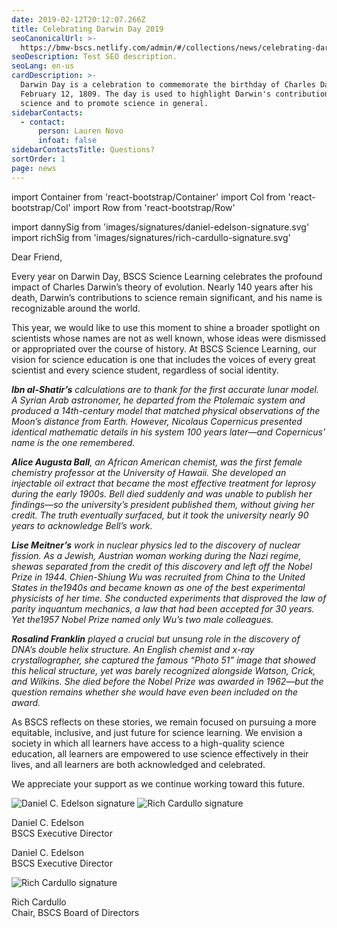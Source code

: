 ```yaml
---
date: 2019-02-12T20:12:07.266Z
title: Celebrating Darwin Day 2019
seoCanonicalUrl: >-
  https://bmw-bscs.netlify.com/admin/#/collections/news/celebrating-darwin-day-2019
seoDescription: Test SEO description.
seoLang: en-us
cardDescription: >-
  Darwin Day is a celebration to commemorate the birthday of Charles Darwin on
  February 12, 1809. The day is used to highlight Darwin's contributions to
  science and to promote science in general.
sidebarContacts:
  - contact:
      person: Lauren Novo
      infoat: false
sidebarContactsTitle: Questions?
sortOrder: 1
page: news
---
```


import Container from 'react-bootstrap/Container'
import Col from 'react-bootstrap/Col'
import Row from 'react-bootstrap/Row'

import dannySig from 'images/signatures/daniel-edelson-signature.svg'
import richSig from 'images/signatures/rich-cardullo-signature.svg'

Dear Friend,

Every year on Darwin Day, BSCS Science Learning celebrates the profound impact of Charles Darwin’s theory of evolution. Nearly 140 years after his death, Darwin’s contributions to science remain significant, and his name is recognizable around the world.

This year, we would like to use this moment to shine a broader spotlight on scientists whose names are not as well known, whose ideas were dismissed or appropriated over the course of history. At BSCS Science Learning, our vision for science education is one that includes the voices of every great scientist and every science student, regardless of social identity.

_**Ibn al-Shatir’s** calculations are to thank for the first accurate lunar model. A Syrian Arab astronomer, he departed from the Ptolemaic system and produced a 14th-century model that matched physical observations of the Moon’s distance from Earth. However, Nicolaus Copernicus presented identical mathematic details in his system 100 years later—and Copernicus’ name is the one remembered._

_**Alice Augusta Ball**, an African American chemist, was the first female chemistry professor at the University of Hawaii. She developed an injectable oil extract that became the most effective treatment for leprosy during the early 1900s. Bell died suddenly and was unable to publish her findings—so the university’s president published them, without giving her credit. The truth eventually surfaced, but it took the university nearly 90 years to acknowledge Bell’s work._

_**Lise Meitner’s** work in nuclear physics led to the discovery of nuclear fission. As a Jewish, Austrian woman working during the Nazi regime, shewas separated from the credit of this discovery and left off the Nobel Prize in 1944. Chien-Shiung Wu was recruited from China to the United States in the1940s and became known as one of the best experimental physicists of her time. She conducted experiments that disproved the law of parity inquantum mechanics, a law that had been accepted for 30 years. Yet the1957 Nobel Prize named only Wu’s two male colleagues._

_**Rosalind Franklin** played a crucial but unsung role in the discovery of DNA’s double helix structure. An English chemist and x-ray crystallographer, she captured the famous “Photo 51” image that showed this helical structure, yet was barely recognized alongside Watson, Crick, and Wilkins. She died before the Nobel Prize was awarded in 1962—but the question remains whether she would have even been included on the award._

As BSCS reflects on these stories, we remain focused on pursuing a more equitable, inclusive, and just future for science learning. We envision a society in which all learners have access to a high-quality science education, all learners are empowered to use science effectively in their lives, and all learners are both acknowledged and celebrated.

We appreciate your support as we continue working toward this future.

<Container className="mt-5">
  <Row>
    <Col sm={6}>
      <img src={dannySig} alt="Daniel C. Edelson signature" />
    </Col>
    <Col sm={6} className="d-none d-sm-block">
      <img src={richSig} alt="Rich Cardullo signature" />
    </Col>
    <Col className="d-block d-sm-none">
      <p>Daniel C. Edelson<br />BSCS Executive Director</p>
    </Col>
  </Row>
  <Row>
    <Col sm={6} className="d-none d-sm-block">
      <p>Daniel C. Edelson<br />BSCS Executive Director</p>
    </Col>
    <Col className="d-block d-sm-none mt-3">
      <img src={richSig} alt="Rich Cardullo signature" />
    </Col>
    <Col sm={6}>
      <p>Rich Cardullo<br />Chair, BSCS Board of Directors</p>
    </Col>
  </Row>
</Container>